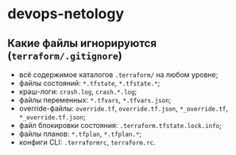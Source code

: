 # devops-netology
## Какие файлы игнорируются (`terraform/.gitignore`)
- всё содержимое каталогов `.terraform/` на любом уровне;
- файлы состояний: `*.tfstate`, `*.tfstate.*`;
- краш-логи: `crash.log`, `crash.*.log`;
- файлы переменных: `*.tfvars`, `*.tfvars.json`;
- override-файлы: `override.tf`, `override.tf.json`, `*_override.tf`, `*_override.tf.json`;
- файл блокировки состояния: `.terraform.tfstate.lock.info`;
- файлы планов: `*.tfplan`, `*.tfplan.*`;
- конфиги CLI: `.terraformrc`, `terraform.rc`.
